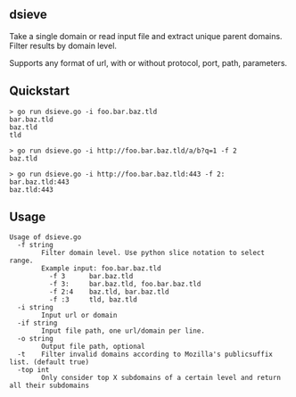 dsieve
------
Take a single domain or read input file and extract unique parent domains. 
Filter results by domain level. 

 Supports any format of url, with or without protocol, port, path, parameters.


## Quickstart

```
> go run dsieve.go -i foo.bar.baz.tld 
bar.baz.tld
baz.tld
tld

> go run dsieve.go -i http://foo.bar.baz.tld/a/b?q=1 -f 2
baz.tld

> go run dsieve.go -i http://foo.bar.baz.tld:443 -f 2:
bar.baz.tld:443
baz.tld:443
```

## Usage
```
Usage of dsieve.go
  -f string
        Filter domain level. Use python slice notation to select range. 
        Example input: foo.bar.baz.tld 
          -f 3      bar.baz.tld 
          -f 3:     bar.baz.tld, foo.bar.baz.tld
          -f 2:4    baz.tld, bar.baz.tld
          -f :3     tld, baz.tld
  -i string
        Input url or domain
  -if string
        Input file path, one url/domain per line.
  -o string
        Output file path, optional
  -t    Filter invalid domains according to Mozilla's publicsuffix list. (default true)
  -top int
        Only consider top X subdomains of a certain level and return all their subdomains

```



